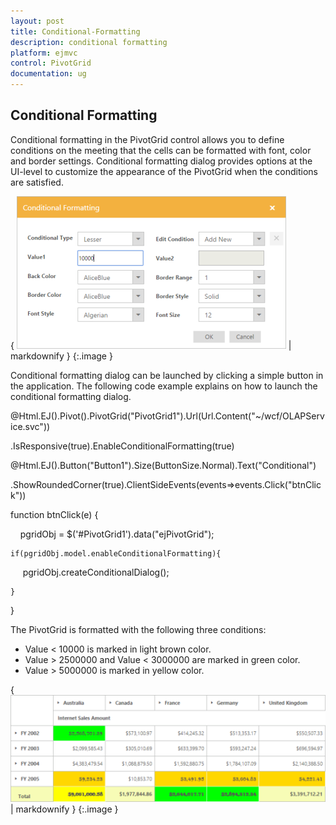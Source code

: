 ```yaml
---
layout: post
title: Conditional-Formatting
description: conditional formatting
platform: ejmvc
control: PivotGrid
documentation: ug
---
```


## Conditional Formatting

Conditional formatting in the PivotGrid control allows you to define conditions on the meeting that the cells can be formatted with font, color and border settings. Conditional formatting dialog provides options at the UI-level to customize the appearance of the PivotGrid when the conditions are satisfied. 

{ ![C:/Users/Narendhran Muthuvel/Desktop/Exported Screenshots/New folder/conditionrulejs.png](Conditional-Formatting_images/Conditional-Formatting_img1.png) | markdownify }
{:.image }


Conditional formatting dialog can be launched by clicking a simple button in the application. The following code example explains on how to launch the conditional formatting dialog.

@Html.EJ().Pivot().PivotGrid("PivotGrid1").Url(Url.Content("~/wcf/OLAPService.svc"))

.IsResponsive(true).EnableConditionalFormatting(true)



@Html.EJ().Button("Button1").Size(ButtonSize.Normal).Text("Conditional")

.ShowRoundedCorner(true).ClientSideEvents(events=>events.Click("btnClick"))



function btnClick(e) {

    pgridObj = $('#PivotGrid1').data("ejPivotGrid");

    if(pgridObj.model.enableConditionalFormatting){

        pgridObj.createConditionalDialog();

    }

}



The PivotGrid is formatted with the following three conditions:

* Value < 10000 is marked in light brown color.
* Value > 2500000 and Value < 3000000 are marked in green color.
* Value > 5000000 is marked in yellow color.

{ ![](Conditional-Formatting_images/Conditional-Formatting_img2.png) | markdownify }
{:.image }


